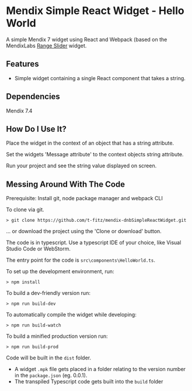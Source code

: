 # Mendix Simple React Widget - Hello World

A simple Mendix 7 widget using React and Webpack (based on the MendixLabs [Range Slider](https://github.com/mendixlabs/range-slider) widget.

## Features
* Simple widget containing a single React component that takes a string.

## Dependencies
Mendix 7.4

## How Do I Use It?
Place the widget in the context of an object that has a string attribute.

Set the widgets 'Message attribute' to the context objects string attribute.

Run your project and see the string value displayed on screen.

## Messing Around With The Code
Prerequisite: Install git, node package manager and webpack CLI

To clone via git.

    > git clone https://github.com/t-fitz/mendix-dnbSimpleReactWidget.git

... or download the project using the 'Clone or download' button.

The code is in typescript. Use a typescript IDE of your choice, like Visual Studio Code or WebStorm.

The entry point for the code is `src\components\HelloWorld.ts`.

To set up the development environment, run:

    > npm install

To build a dev-friendly version run:

    > npm run build-dev

To automatically compile the widget while developing:

    > npm run build-watch

To build a minified production version run:

    > npm run build-prod

Code will be built in the `dist` folder. 
* A widget `.mpk` file gets placed in a folder relating to the version number in the `package.json` (eg. 0.0.1). 
* The transpiled Typescript code gets built into the `build` folder